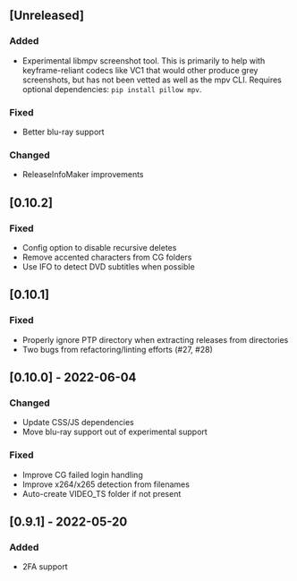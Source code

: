 ## [Unreleased]
### Added
- Experimental libmpv screenshot tool. This is primarily to help with
  keyframe-reliant codecs like VC1 that would other produce grey
  screenshots, but has not been vetted as well as the mpv
  CLI. Requires optional dependencies: `pip install pillow mpv`.
### Fixed
- Better blu-ray support
### Changed
- ReleaseInfoMaker improvements

## [0.10.2]
### Fixed
- Config option to disable recursive deletes
- Remove accented characters from CG folders
- Use IFO to detect DVD subtitles when possible

## [0.10.1]
### Fixed
- Properly ignore PTP directory when extracting releases from directories
- Two bugs from refactoring/linting efforts (#27, #28)

## [0.10.0] - 2022-06-04
### Changed
- Update CSS/JS dependencies
- Move blu-ray support out of experimental support
### Fixed
- Improve CG failed login handling
- Improve x264/x265 detection from filenames
- Auto-create VIDEO_TS folder if not present

## [0.9.1] - 2022-05-20
### Added
- 2FA support
